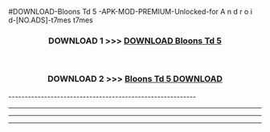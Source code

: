 #DOWNLOAD-Bloons Td 5 -APK-MOD-PREMIUM-Unlocked-for A n d r o i d-[NO.ADS]-t7mes t7mes 



<div align="center">

<h3>DOWNLOAD 1 >>> <a href="https://getmod2.web.app/?judul=Bloons Td 5 ">DOWNLOAD Bloons Td 5 </a></h3><br>

<h3>DOWNLOAD 2 >>> <a href="https://getmod2.web.app/?judul=Bloons Td 5 ">Bloons Td 5  DOWNLOAD </a></h3>

</div>
----------------------------------------------------------

----------------------------------------------------------

----------------------------------------------------------

----------------------------------------------------------



